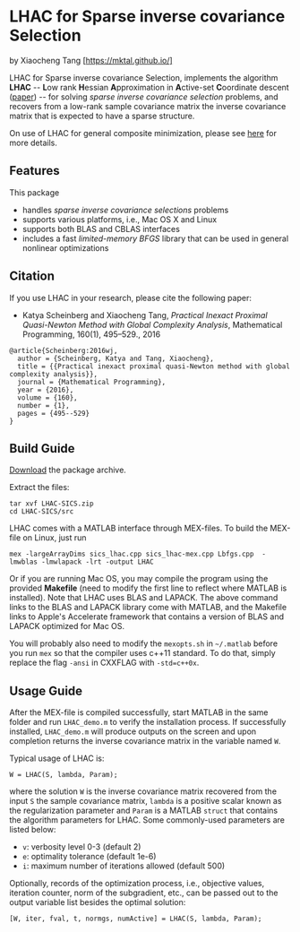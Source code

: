 
# LHAC for Sparse inverse covariance Selection
by Xiaocheng Tang [https://mktal.github.io/]  

LHAC for Sparse inverse covariance Selection, implements the algorithm **LHAC** -- <b> L</b>ow rank <b>H</b>essian <b>A</b>pproximation in <b>A</b>ctive-set <b>C</b>oordinate descent ([paper](http://goo.gl/ERZb3i))  -- for solving _sparse inverse covariance selection_ problems, and recovers from a low-rank sample covariance matrix the inverse covariance matrix that is expected to have a sparse structure.

On use of LHAC for general composite minimization, please see [here](http://goo.gl/KqrYSl) for more details.

## Features
This package

* handles _sparse inverse covariance selections_ problems
* supports various platforms, i.e., Mac OS X and Linux
* supports both BLAS and CBLAS interfaces
* includes a fast _limited-memory BFGS_ library that can be used in general nonlinear optimizations 


## Citation
If you use LHAC in your research, please cite the following paper:

* Katya Scheinberg and Xiaocheng Tang, _Practical Inexact Proximal Quasi-Newton Method with Global Complexity Analysis_, Mathematical Programming, 160(1), 495–529., 2016  

```
@article{Scheinberg:2016wj,
  author = {Scheinberg, Katya and Tang, Xiaocheng},
  title = {{Practical inexact proximal quasi-Newton method with global complexity analysis}},
  journal = {Mathematical Programming},
  year = {2016},
  volume = {160},
  number = {1},
  pages = {495--529}
}
```

## Build Guide
[Download](http://goo.gl/6UGbOV) the package archive.


Extract the files:
```
tar xvf LHAC-SICS.zip
cd LHAC-SICS/src
```

LHAC comes with a MATLAB interface through MEX-files. To build the MEX-file on Linux, just run
```
mex -largeArrayDims sics_lhac.cpp sics_lhac-mex.cpp Lbfgs.cpp  -lmwblas -lmwlapack -lrt -output LHAC
```
Or if you are running Mac OS, you may compile the program using the provided **Makefile** (need to modify the first line to reflect where MATLAB is installed). Note that LHAC uses BLAS and LAPACK. The above command links to the BLAS and LAPACK library come with MATLAB, and the Makefile links to Apple's Accelerate framework that contains a version of BLAS and LAPACK optimized for Mac OS. 

You will probably also need to modify the `mexopts.sh` in `~/.matlab` before you run `mex` so that the compiler uses c++11 standard. To do that, simply replace the flag `-ansi` in CXXFLAG with `-std=c++0x`.

## Usage Guide

After the MEX-file is compiled successfully, start MATLAB in the same folder and run `LHAC_demo.m` to verify the installation process. If successfully installed, `LHAC_demo.m` will produce outputs on the screen and upon completion returns the inverse covariance matrix in the variable named `W`.

Typical usage of LHAC is:
```
W = LHAC(S, lambda, Param);
```
where the solution `W` is the inverse covariance matrix recovered from the input `S` the sample covariance matrix, `lambda` is a positive scalar known as the regularization parameter and `Param` is a MATLAB `struct` that contains the algorithm parameters for LHAC. Some commonly-used parameters are listed below:

* `v`: verbosity level 0-3 (default 2)
* `e`: optimality tolerance (default 1e-6)
* `i`: maximum number of iterations allowed (default 500)

Optionally, records of the optimization process, i.e., objective values, iteration counter, norm of the subgradient, etc., can be passed out to the output variable list besides the optimal solution:
```
[W, iter, fval, t, normgs, numActive] = LHAC(S, lambda, Param);
```













